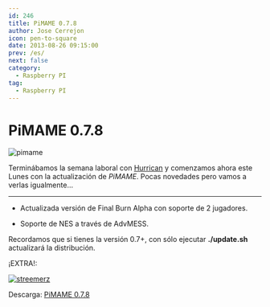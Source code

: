 ```yaml
---
id: 246
title: PiMAME 0.7.8
author: Jose Cerrejon
icon: pen-to-square
date: 2013-08-26 09:15:00
prev: /es/
next: false
category:
  - Raspberry PI
tag:
  - Raspberry PI
---
```


# PiMAME 0.7.8

![pimame](/images/PiMAME.jpg)

Terminábamos la semana laboral con [Hurrican](/post.php?id=242) y comenzamos ahora este Lunes con la actualización de *PiMAME*. Pocas novedades pero vamos a verlas igualmente...

- - -
* Actualizada versión de Final Burn Alpha con soporte de 2 jugadores.

* Soporte de NES a través de AdvMESS.

Recordamos que si tienes la versión 0.7+, con sólo ejecutar **./update.sh** actualizará la distribución.


¡EXTRA!:

<a href="http://www.fauxgame.com/streemerz-v02.zip">![streemerz](/images/2013/08/streemerz-boite.jpg "¡Descarga y juega Streemerz!")</a>

Descarga: [PiMAME 0.7.8](http://sourceforge.net/projects/pimame/files/pimame-0.7.8.img.zip/download)